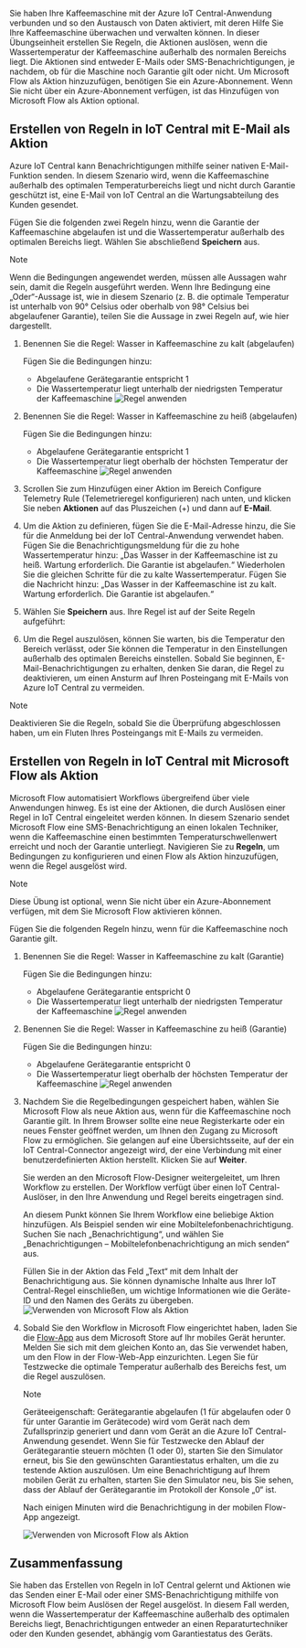 Sie haben Ihre Kaffeemaschine mit der Azure IoT Central-Anwendung verbunden und so den Austausch von Daten aktiviert, mit deren Hilfe Sie Ihre Kaffeemaschine überwachen und verwalten können. In dieser Übungseinheit erstellen Sie Regeln, die Aktionen auslösen, wenn die Wassertemperatur der Kaffeemaschine außerhalb des normalen Bereichs liegt. Die Aktionen sind entweder E-Mails oder SMS-Benachrichtigungen, je nachdem, ob für die Maschine noch Garantie gilt oder nicht. Um Microsoft Flow als Aktion hinzuzufügen, benötigen Sie ein Azure-Abonnement. Wenn Sie nicht über ein Azure-Abonnement verfügen, ist das Hinzufügen von Microsoft Flow als Aktion optional.

## <a name="create-rules-in-iot-central-with-email-as-the-action"></a>Erstellen von Regeln in IoT Central mit E-Mail als Aktion
Azure IoT Central kann Benachrichtigungen mithilfe seiner nativen E-Mail-Funktion senden. In diesem Szenario wird, wenn die Kaffeemaschine außerhalb des optimalen Temperaturbereichs liegt und nicht durch Garantie geschützt ist, eine E-Mail von IoT Central an die Wartungsabteilung des Kunden gesendet.

Fügen Sie die folgenden zwei Regeln hinzu, wenn die Garantie der Kaffeemaschine abgelaufen ist und die Wassertemperatur außerhalb des optimalen Bereichs liegt. Wählen Sie abschließend **Speichern** aus. 

> [!NOTE]
> Wenn die Bedingungen angewendet werden, müssen alle Aussagen wahr sein, damit die Regeln ausgeführt werden. Wenn Ihre Bedingung eine „Oder“-Aussage ist, wie in diesem Szenario (z. B. die optimale Temperatur ist unterhalb von 90° Celsius oder oberhalb von 98° Celsius bei abgelaufener Garantie), teilen Sie die Aussage in zwei Regeln auf, wie hier dargestellt.

1. Benennen Sie die Regel: Wasser in Kaffeemaschine zu kalt (abgelaufen)

    Fügen Sie die Bedingungen hinzu:      
    * Abgelaufene Gerätegarantie entspricht 1
    * Die Wassertemperatur liegt unterhalb der niedrigsten Temperatur der Kaffeemaschine ![Regel anwenden](../images/5-flow-g.png)

1. Benennen Sie die Regel: Wasser in Kaffeemaschine zu heiß (abgelaufen)

    Fügen Sie die Bedingungen hinzu:      
    * Abgelaufene Gerätegarantie entspricht 1
    * Die Wassertemperatur liegt oberhalb der höchsten Temperatur der Kaffeemaschine ![Regel anwenden](../images/5-flow-k.png)     

1. Scrollen Sie zum Hinzufügen einer Aktion im Bereich Configure Telemetry Rule (Telemetrieregel konfigurieren) nach unten, und klicken Sie neben **Aktionen** auf das Pluszeichen (+) und dann auf **E-Mail**.

1. Um die Aktion zu definieren, fügen Sie die E-Mail-Adresse hinzu, die Sie für die Anmeldung bei der IoT Central-Anwendung verwendet haben. Fügen Sie die Benachrichtigungsmeldung für die zu hohe Wassertemperatur hinzu: „Das Wasser in der Kaffeemaschine ist zu heiß. Wartung erforderlich.  Die Garantie ist abgelaufen.“ Wiederholen Sie die gleichen Schritte für die zu kalte Wassertemperatur. Fügen Sie die Nachricht hinzu: „Das Wasser in der Kaffeemaschine ist zu kalt. Wartung erforderlich.  Die Garantie ist abgelaufen.“

1. Wählen Sie **Speichern** aus. Ihre Regel ist auf der Seite Regeln aufgeführt:

1. Um die Regel auszulösen, können Sie warten, bis die Temperatur den Bereich verlässt, oder Sie können die Temperatur in den Einstellungen außerhalb des optimalen Bereichs einstellen. Sobald Sie beginnen, E-Mail-Benachrichtigungen zu erhalten, denken Sie daran, die Regel zu deaktivieren, um einen Ansturm auf Ihren Posteingang mit E-Mails von Azure IoT Central zu vermeiden. 

> [!NOTE]
> Deaktivieren Sie die Regeln, sobald Sie die Überprüfung abgeschlossen haben, um ein Fluten Ihres Posteingangs mit E-Mails zu vermeiden. 

## <a name="create-rules-in-iot-central-with-microsoft-flow-as-the-action"></a>Erstellen von Regeln in IoT Central mit Microsoft Flow als Aktion

Microsoft Flow automatisiert Workflows übergreifend über viele Anwendungen hinweg. Es ist eine der Aktionen, die durch Auslösen einer Regel in IoT Central eingeleitet werden können. In diesem Szenario sendet Microsoft Flow eine SMS-Benachrichtigung an einen lokalen Techniker, wenn die Kaffeemaschine einen bestimmten Temperaturschwellenwert erreicht und noch der Garantie unterliegt. Navigieren Sie zu **Regeln**, um Bedingungen zu konfigurieren und einen Flow als Aktion hinzuzufügen, wenn die Regel ausgelöst wird. 
 
> [!NOTE]
> Diese Übung ist optional, wenn Sie nicht über ein Azure-Abonnement verfügen, mit dem Sie Microsoft Flow aktivieren können.

Fügen Sie die folgenden Regeln hinzu, wenn für die Kaffeemaschine noch Garantie gilt. 

1. Benennen Sie die Regel: Wasser in Kaffeemaschine zu kalt (Garantie)

    Fügen Sie die Bedingungen hinzu:      
    * Abgelaufene Gerätegarantie entspricht 0
    * Die Wassertemperatur liegt unterhalb der niedrigsten Temperatur der Kaffeemaschine ![Regel anwenden](../images/5-flow-l.png)

1. Benennen Sie die Regel: Wasser in Kaffeemaschine zu heiß (Garantie)

    Fügen Sie die Bedingungen hinzu:      
    * Abgelaufene Gerätegarantie entspricht 0
    * Die Wassertemperatur liegt oberhalb der höchsten Temperatur der Kaffeemaschine ![Regel anwenden](../images/5-flow-h.png)

1. Nachdem Sie die Regelbedingungen gespeichert haben, wählen Sie Microsoft Flow als neue Aktion aus, wenn für die Kaffeemaschine noch Garantie gilt. In Ihrem Browser sollte eine neue Registerkarte oder ein neues Fenster geöffnet werden, um Ihnen den Zugang zu Microsoft Flow zu ermöglichen. Sie gelangen auf eine Übersichtsseite, auf der ein IoT Central-Connector angezeigt wird, der eine Verbindung mit einer benutzerdefinierten Aktion herstellt. Klicken Sie auf **Weiter**. 

    Sie werden an den Microsoft Flow-Designer weitergeleitet, um Ihren Workflow zu erstellen. Der Workflow verfügt über einen IoT Central-Auslöser, in den Ihre Anwendung und Regel bereits eingetragen sind.

    An diesem Punkt können Sie Ihrem Workflow eine beliebige Aktion hinzufügen. Als Beispiel senden wir eine Mobiltelefonbenachrichtigung. Suchen Sie nach „Benachrichtigung“, und wählen Sie „Benachrichtigungen – Mobiltelefonbenachrichtigung an mich senden“ aus.

    Füllen Sie in der Aktion das Feld „Text“ mit dem Inhalt der Benachrichtigung aus. Sie können dynamische Inhalte aus Ihrer IoT Central-Regel einschließen, um wichtige Informationen wie die Geräte-ID und den Namen des Geräts zu übergeben.
    ![Verwenden von Microsoft Flow als Aktion](../images/5-flow-f.png)

1. Sobald Sie den Workflow in Microsoft Flow eingerichtet haben, laden Sie die [Flow-App](https://www.microsoft.com/en-us/p/microsoft-flow/9nkn0p5l9n84?activetab=pivot%3aoverviewtab) aus dem Microsoft Store auf Ihr mobiles Gerät herunter. Melden Sie sich mit dem gleichen Konto an, das Sie verwendet haben, um den Flow in der Flow-Web-App einzurichten. Legen Sie für Testzwecke die optimale Temperatur außerhalb des Bereichs fest, um die Regel auszulösen. 

    > [!NOTE]
    > Geräteeigenschaft: Gerätegarantie abgelaufen (1 für abgelaufen oder 0 für unter Garantie im Gerätecode) wird vom Gerät nach dem Zufallsprinzip generiert und dann vom Gerät an die Azure IoT Central-Anwendung gesendet. Wenn Sie für Testzwecke den Ablauf der Gerätegarantie steuern möchten (1 oder 0), starten Sie den Simulator erneut, bis Sie den gewünschten Garantiestatus erhalten, um die zu testende Aktion auszulösen. Um eine Benachrichtigung auf Ihrem mobilen Gerät zu erhalten, starten Sie den Simulator neu, bis Sie sehen, dass der Ablauf der Gerätegarantie im Protokoll der Konsole „0“ ist. 

    Nach einigen Minuten wird die Benachrichtigung in der mobilen Flow-App angezeigt.

    ![Verwenden von Microsoft Flow als Aktion](../images/5-flow-a.png)

## <a name="summary"></a>Zusammenfassung
Sie haben das Erstellen von Regeln in IoT Central gelernt und Aktionen wie das Senden einer E-Mail oder einer SMS-Benachrichtigung mithilfe von Microsoft Flow beim Auslösen der Regel ausgelöst. In diesem Fall werden, wenn die Wassertemperatur der Kaffeemaschine außerhalb des optimalen Bereichs liegt, Benachrichtigungen entweder an einen Reparaturtechniker oder den Kunden gesendet, abhängig vom Garantiestatus des Geräts. 


